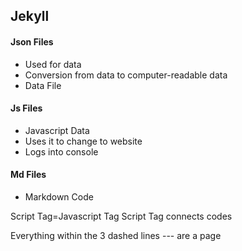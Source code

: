 ## Jekyll

#### Json Files
* Used for data
* Conversion from data to computer-readable data
* Data File

#### Js Files
* Javascript Data
* Uses it to change to website
* Logs into console

#### Md Files
* Markdown Code

Script Tag=Javascript Tag
Script Tag connects codes

Everything within the 3 dashed lines --- are a page
